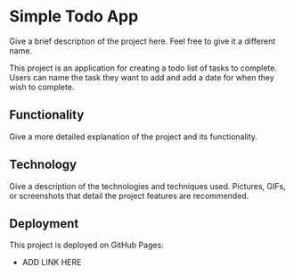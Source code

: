 # Simple Todo App

Give a brief description of the project here. Feel free to give it a different name.

This project is an application for creating a todo list of tasks to complete. Users can name the task they want to add and add a date for when they wish to complete.

## Functionality

Give a more detailed explanation of the project and its functionality.

## Technology

Give a description of the technologies and techniques used. Pictures, GIFs, or screenshots that detail the project features are recommended.

## Deployment

This project is deployed on GitHub Pages:

- ADD LINK HERE
